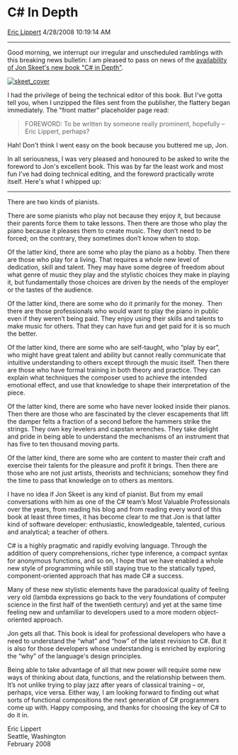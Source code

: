 # C\# In Depth

[Eric Lippert](https://social.msdn.microsoft.com/profile/Eric%20Lippert) 4/28/2008 10:19:14 AM

-----

Good morning, we interrupt our irregular and unscheduled ramblings with this breaking news bulletin: I am pleased to pass on news of the [availability of Jon Skeet's new book "C\# in Depth"](http://msmvps.com/blogs/jon.skeet/archive/2008/04/24/c-in-depth-it-s-really-real.aspx).

[![skeet\_cover](https://msdnshared.blob.core.windows.net/media/TNBlogsFS/BlogFileStorage/blogs_msdn/ericlippert/WindowsLiveWriter/CInDepth_13D12/skeet_cover_3.jpg)](http://www.manning.com/skeet/)

I had the privilege of being the technical editor of this book. But I've gotta tell you, when I unzipped the files sent from the publisher, the flattery began immediately. The "front matter" placeholder page read:

> FOREWORD: To be written by someone really prominent, hopefully – Eric Lippert, perhaps?

Hah\! Don't think I went easy on the book because you buttered me up, Jon.

In all seriousness, I was very pleased and honoured to be asked to write the foreword to Jon's excellent book. This was by far the least work and most fun I've had doing technical editing, and the foreword practically wrote itself. Here's what I whipped up:

-----

There are two kinds of pianists.

There are some pianists who play not because they enjoy it, but because their parents force them to take lessons. Then there are those who play the piano because it pleases them to create music. They don’t need to be forced; on the contrary, they sometimes don’t know when to stop.

Of the latter kind, there are some who play the piano as a hobby. Then there are those who play for a living. That requires a whole new level of dedication, skill and talent. They may have some degree of freedom about what genre of music they play and the stylistic choices they make in playing it, but fundamentally those choices are driven by the needs of the employer or the tastes of the audience.

Of the latter kind, there are some who do it primarily for the money.  Then there are those professionals who would want to play the piano in public even if they weren’t being paid. They enjoy using their skills and talents to make music for others. That they can have fun and get paid for it is so much the better.

Of the latter kind, there are some who are self-taught, who “play by ear”, who might have great talent and ability but cannot really communicate that intuitive understanding to others except through the music itself. Then there are those who have formal training in both theory and practice. They can explain what techniques the composer used to achieve the intended emotional effect, and use that knowledge to shape their interpretation of the piece.

Of the latter kind, there are some who have never looked inside their pianos. Then there are those who are fascinated by the clever escapements that lift the damper felts a fraction of a second before the hammers strike the strings. They own key levelers and capstan wrenches. They take delight and pride in being able to understand the mechanisms of an instrument that has five to ten thousand moving parts.

Of the latter kind, there are some who are content to master their craft and exercise their talents for the pleasure and profit it brings. Then there are those who are not just artists, theorists and technicians; somehow they find the time to pass that knowledge on to others as mentors.

I have no idea if Jon Skeet is any kind of pianist. But from my email conversations with him as one of the C\# team’s Most Valuable Professionals over the years, from reading his blog and from reading every word of this book at least three times, it has become clear to me that Jon is that latter kind of software developer: enthusiastic, knowledgeable, talented, curious and analytical; a teacher of others.

C\# is a highly pragmatic and rapidly evolving language. Through the addition of query comprehensions, richer type inference, a compact syntax for anonymous functions, and so on, I hope that we have enabled a whole new style of programming while still staying true to the statically typed, component-oriented approach that has made C\# a success.

Many of these new stylistic elements have the paradoxical quality of feeling very old (lambda expressions go back to the very foundations of computer science in the first half of the twentieth century) and yet at the same time feeling new and unfamiliar to developers used to a more modern object-oriented approach.

Jon gets all that. This book is ideal for professional developers who have a need to understand the “what” and “how” of the latest revision to C\#. But it is also for those developers whose understanding is enriched by exploring the “why” of the language's design principles.

Being able to take advantage of all that new power will require some new ways of thinking about data, functions, and the relationship between them. It’s not unlike trying to play jazz after years of classical training – or, perhaps, vice versa. Either way, I am looking forward to finding out what sorts of functional compositions the next generation of C\# programmers come up with. Happy composing, and thanks for choosing the key of C\# to do it in.

Eric Lippert  
Seattle, Washington  
February 2008

